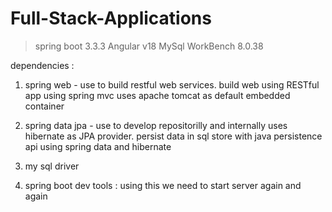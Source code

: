# Full-Stack-Applications 
   > spring boot 3.3.3 
   > Angular v18
   > MySql WorkBench 8.0.38  
   
dependencies : 

1. spring web - use to build restful web services. build web using RESTful app using spring mvc uses 
   apache tomcat as default embedded container

2. spring data jpa - use to develop repositorilly  and internally uses hibernate as JPA provider. 
   persist data in sql store with java persistence api using spring data and hibernate 

3. my sql driver 

4. spring boot dev tools : using this we need to start server again and again

